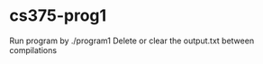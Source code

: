 # cs375-prog1
Run program by ./program1 <priceFile> <marketFile>
Delete or clear the output.txt between compilations 

